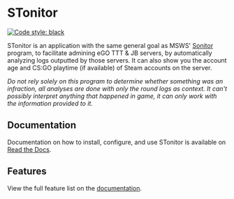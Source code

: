 # STonitor
[![Code style: black](https://img.shields.io/badge/code%20style-black-000000.svg)](https://github.com/psf/black)

STonitor is an application  with the same general goal as MSWS' [Sonitor](https://github.com/MSWS/Sonitor) program, to 
facilitate admining eGO TTT & JB servers, by automatically analyzing logs outputted by those
servers. It can also show you the account age and CS:GO playtime (if available) of Steam accounts on the server.

*Do not rely solely on this program to determine whether something was an infraction, all analyses are done with only
the round logs as context. It can't possibly interpret anything that happened in game, it can only work with the 
information provided to it.*

## Documentation
Documentation on how to install, configure, and use STonitor is available on 
[Read the Docs](https://stonitor.blankdvth.com).

## Features
View the full feature list on the [documentation](https://stonitor.blankdvth.com/en/stable/#features).
